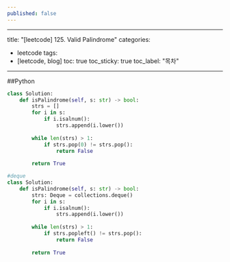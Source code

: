 ```yaml
---
published: false
---
```

---
title: "[leetcode] 125. Valid Palindrome"
categories:
  - leetcode
tags:
  - [leetcode, blog]
toc: true
toc_sticky: true
toc_label: "목차"
---

##Python
~~~python
class Solution:
    def isPalindrome(self, s: str) -> bool:
        strs = []
        for i in s:
            if i.isalnum():
                strs.append(i.lower())
                
        while len(strs) > 1:
            if strs.pop(0) != strs.pop():
                return False
            
        return True

#deque
class Solution:
    def isPalindrome(self, s: str) -> bool:
        strs: Deque = collections.deque()
        for i in s:
            if i.isalnum():
                strs.append(i.lower())
                
        while len(strs) > 1:
            if strs.popleft() != strs.pop():
                return False
            
        return True
~~~

